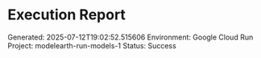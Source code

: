 
# Execution Report

Generated: 2025-07-12T19:02:52.515606
Environment: Google Cloud Run
Project: modelearth-run-models-1
Status: Success

